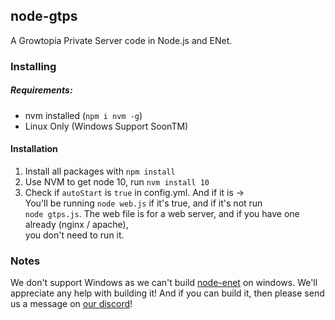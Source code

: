 ## node-gtps
A Growtopia Private Server code in Node.js and ENet.

### Installing
##### Requirements:
- nvm installed (`npm i nvm -g`)
- Linux Only (Windows Support SoonTM)

#### Installation
1. Install all packages with `npm install`
3. Use NVM to get node 10, run `nvm install 10`
2. Check if `autoStart` is `true` in config.yml. And if it is -><br>
You'll be running `node web.js` if it's true, and if it's not run<br>
`node gtps.js`. The web file is for a web server, and if you have one already (nginx / apache),<br>
you don't need to run it.<br>

### Notes
We don't support Windows as we can't build [node-enet](https://github.com/linluxiang/node-enet) on windows. We'll appreciate any help with building it!
And if you can build it, then please send us a message on [our discord](https://discord.gg/3NrVX8s)!